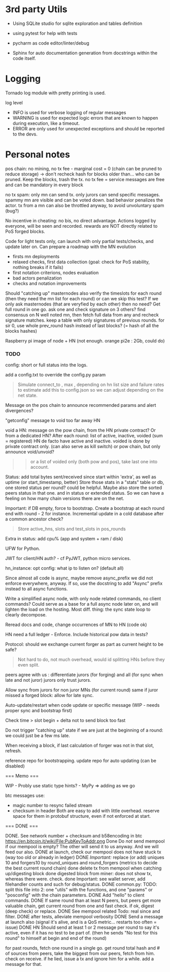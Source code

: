 # 3rd party Utils

* Using SQLite studio for sqlite exploration and tables definition
* using pytest for help with tests
* pycharm as code editor/linter/debug

* Sphinx for auto documentation generation from docstrings within the code itself.

# Logging

Tornado log module with pretty printing is used.

log level

- INFO is used for verbose logging of regular messages
- WARNING is used for expected logic errors that are known to happen during execution, like a timeout.
- ERROR are only used for unexpected exceptions and should be reported to the devs.


# Personal notes

pos chain: no mining, no tx fee - marginal cost = 0
(chain can be pruned to reduce storage) -> don't recheck hash for blocks older than... who can be pruned. Keep the blocks, trash the tx.
no tx fee = service messages are free and can be mandatory in every block

no tx spam: only mn can send tx. only jurors can send specific messages.
spammy mn are visible and can be voted down. bad behavior penalizes the actor.
tx from a mn can also be throttled anyway, to avoid unvoluntary spam (bug?) 

No incentive in cheating: no bis, no direct advantage. Actions logged by everyone, will be seen and recorded.
rewards are NOT directly related to PoS forged blocks. 


Code for light tests only, can launch with only partial tests/checks, and update later on.
Can prepare a roadmap with the MN evolution

- firsts mn deployments
- relaxed checks, first data collection (goal: check for PoS stability, nothing breaks if it fails)
- first notation criterions, nodes evaluation
- bad actors penalization
- checks and notation improvements


Should "catching up" masternodes also verify the timeslots for each round (then they need the mn list for each round)
or can we skip this test? If we only ask masternodes (that are veryfied by each other) then no need?
Get full round in one go.
ask one and check signature on 3 others?
find consensus on N well noted mn, then fetch full data from any and recheck signature matches. 
keep a table with only signatures of previous rounds.
for sir 0, use whole prev_round hash instead of last blocks? (= hash of all the blocks hashes)


Raspberry pi image of node + HN
(not enough. orange pi2e : 2Gb, could do)


### TODO ###

config: short or full status into the logs.

add a config.txt to override the config.py param


> Simulate connect_to , max , depending on hn list size and failure rates to estimate 
add this to config.json so we can adjust depending on the net state.


Message on the pos chain to announce recommended params and alert divergences?

"getconfig" message to void too far away HN

void a HN: message on the pow chain, from the HN private contract?
Or from a dedicated HN?
After each round: list of active, inactive, voided (sum = registered)
HN de facto have active and inactive. voided is done by private contract only. (can also serve as kill switch)
or pow chain, but only announce void/unvoid? 
>> or a list of voided only (both pow and pos), take last one into account.

Status: add total bytes sent/received since start within 'extra', as well as uptime (or start_timestamp, better)
Store those stats in a "stats" table or db, one stored status per round? could be helpful. 
Maybe also store the sorted peers status in that one. and in status or extended status.
So we can have a feeling on how many chain versions there are on the net.

Important: if DB empty, force to bootstrap.
Create a bootstrap at each round end with round - 2 for instance.
Incremental update in a cold database after a common ancestor check? 

> Store active_hns, slots and test_slots in pos_rounds 

Extra in status: add cpu% (app and system + ram / disk)

UFW for Python.

JWT for client/HN auth? - cf PyJWT, python micro services.

hn_instance: opt config: what ip to listen on? (default all)

Since almost all code is async, maybe remove async_prefix we did not enforce everywhere, anyway.
If so, use the docstring to add "Async" prefix instead to all async functions.

Write a simplified async node, with only node related commands, no client commands?
Could serve as a base for a full async node later on, and will lighten the load on the hosting.
Most diff. thing: the sync state loop to clearly decompose.

Reread docs and code, change occurrences of MN to HN (code ok)

HN need a full ledger - Enforce. Include historical pow data in tests?

Protocol: should we exchange current forger as part as current height to be safe?
> Not hard to do, not much overhead, would id splitting HNs before they even split.

peers agree with us : differentiate jurors (for forging) and all (for sync when late and not juror)
jurors only trust jurors.

Allow sync from jurors for non juror MNs (for current round)
same if juror missed a forged block: allow for late sync.

Auto-update/restart when code update or specific message (WIP - needs proper sync and bootstrap first) 

Check time > slot begin + delta not to send block too fast

Do not trigger "catching up" state if we are just at the beginning of a round: we could just be a few ms late.

When receiving a block, if last calculation of forger was not in that slot, refresh.

reference repo for bootstrapping.
update repo for auto updating (can be disabled)


=== Memo ===

WIP - Probly use static type hints? - MyPy => adding as we go


btc messages use:
- magic number to resync failed stream
- checksum in header
Both are easy to add with little overhead. reserve space for them in protobuf structure, even if not enforced at start.

=== DONE ===

DONE. See network number + checksum and b58encoding in btc https://en.bitcoin.it/wiki/File:PubKeyToAddr.png
Done  Do *not* send mempool if our mempool is empty? The other will send it to us anyway. And we will feed our also.
DONE at launch, check our mempool does not have stuck tx (way too old or already in ledger)
DONE *Important:* replace (or add) uniques 10 and forgers10 by round_uniques and round_forgers (metrics to decide the best current round chain)
done delete tx from mempool when catching up/digesting block
done digested block from miner: does not show tx, whereas there were. check.
done Important: see wallet server, add filehandler counts and such for debug/status.
DONE common.py: TODO: split this file into 2: one "utils" with the functions, and one "params" or "posconfig" with the chain parameters.
DONE Add "hello" to client commands.
DONE If same round than at least N peers, but peers get more valuable chain, get current round from one and fast check. if ok, digest (deep check) or replace.
DONE See mempool related Todo: real since and filter. 
DONE after tests, alleviate mempool verbosity
DONE Send a message at launch also (signal it's alive, and is a QoS metric... restarts too often = issue)
DONE HN Should send at least 1 or 2 message per round to say it's active, even if it has no test to be part of. (then he sends "No test for this round" to himself at begin and end of the round)

for past rounds, fetch one round in a single go.
get round total hash and # of sources from peers, take the biggest from our peers, fetch from him.
check on receive. if he lied, issue a tx and ignore him for a while.
add a message for that. 

